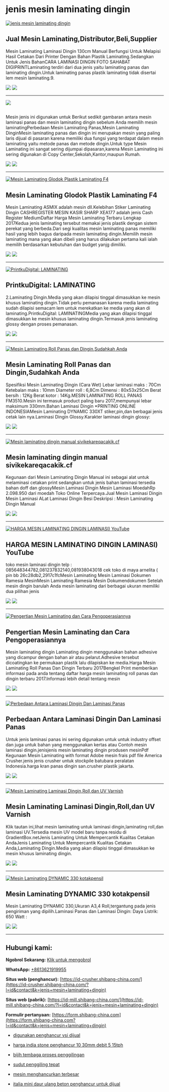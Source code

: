 # jenis mesin laminating dingin

<a href="https://swt.shibang-china.com/?l=id&img&k=jenis+mesin+laminating+dingin" target="_blank">![jenis mesin laminating dingin](http://static.shibang-china.com/all-800x300/456.jpg)</a>

## Jual Mesin Laminating,Distributor,Beli,Supplier
Mesin Laminating Laminasi Dingin 130cm Manual Berfungsi Untuk Melapisi Hasil Cetakan Dari Printer Dengan Bahan Plastik Laminating.Sedangkan Untuk Jenis BahanCARA LAMINASI DINGIN FOTO SAHABAT DIGIPRINTLaminating terdiri dari dua jenis yaitu laminating panas dan laminating dingin.Untuk laminating panas plastik laminating tidak disertai lem mesin laminating.9.


<a href="https://whatsapp.shibangsoft.com/WhatsApp.php" target="_blank" title="WhatsApp">![](http://static.shibang-china.com/icon/whatsapp.png)</a> <a href="https://swt.shibang-china.com/?l=id&icon&k=jenis+mesin+laminating+dingin" target="_blank">![](http://static.shibang-china.com/icon/chat-id.png)</a>

---

<a href="https://swt.shibang-china.com/?l=id&img&k=jenis+mesin+laminating+dingin" target="_blank">![](http://static.shibang-china.com/all-800x300/760.jpg)</a>

## 
Mesin jenis ini digunakan untuk Berikut sedikit gambaran antara mesin laminasi panas dan mesin laminating dingin sebelum Anda memilih mesin laminatingPerbedaan Mesin Laminating Panas,Mesin Laminating DinginMesin laminating panas dan dingin ini merupakan mesin yang paling laris dijual di pasaran karena memiliki dua fungsi yang terdapat dalam mesin laminating yaitu metode panas dan metode dingin.Untuk type Mesin Laminating ini sangat sering dijumpai dipasaran,karena Mesin Laminating ini sering digunakan di Copy Center,Sekolah,Kantor,maupun Rumah.


<a href="https://whatsapp.shibangsoft.com/WhatsApp.php" target="_blank" title="WhatsApp">![](http://static.shibang-china.com/icon/whatsapp.png)</a> <a href="https://swt.shibang-china.com/?l=id&icon&k=jenis+mesin+laminating+dingin" target="_blank">![](http://static.shibang-china.com/icon/chat-id.png)</a>

---

<a href="https://swt.shibang-china.com/?l=id&img&k=jenis+mesin+laminating+dingin" target="_blank">![Mesin Laminating Glodok Plastik Laminating F4](http://static.shibang-china.com/all-800x300/584.jpg)</a>

## Mesin Laminating Glodok Plastik Laminating F4
Mesin Laminating ASMIX adalah mesin dll.Kelebihan Stiker Laminating Dingin CASHREGISTER MESIN KASIR SHARP XEA177 adalah jenis Cash Register MediumDaftar Harga Mesin Laminating Terbaru Lengkap 2017Kedua jenis laminating tersebut memakai jenis plastik dengan sistem perekat yang berbeda.Dari segi kualitas mesin laminating panas memiliki hasil yang lebih bagus daripada mesin laminating dingin.Memilih mesin laminating mana yang akan dibeli yang harus dilakukan pertama kali ialah memilih berdasarkan kebutuhan dan budget yanjg dimiliki.


<a href="https://whatsapp.shibangsoft.com/WhatsApp.php" target="_blank" title="WhatsApp">![](http://static.shibang-china.com/icon/whatsapp.png)</a> <a href="https://swt.shibang-china.com/?l=id&icon&k=jenis+mesin+laminating+dingin" target="_blank">![](http://static.shibang-china.com/icon/chat-id.png)</a>

---

<a href="https://swt.shibang-china.com/?l=id&img&k=jenis+mesin+laminating+dingin" target="_blank">![PrintkuDigital: LAMINATING](http://static.shibang-china.com/all-800x300/689.jpg)</a>

## PrintkuDigital: LAMINATING
2.Laminating Dingin.Media yang akan dilapisi tinggal dimasukkan ke mesin khusus laminating dingin.Tidak perlu pemanasan karena media laminating sudah dilapisi semacam lem untuk merekatkan ke media yang akan di laminating.PrintkuDigital: LAMINATINGMedia yang akan dilapisi tinggal dimasukkan ke mesin khusus laminating dingin.Termasuk jenis laminating glossy dengan proses pemanasan.


<a href="https://whatsapp.shibangsoft.com/WhatsApp.php" target="_blank" title="WhatsApp">![](http://static.shibang-china.com/icon/whatsapp.png)</a> <a href="https://swt.shibang-china.com/?l=id&icon&k=jenis+mesin+laminating+dingin" target="_blank">![](http://static.shibang-china.com/icon/chat-id.png)</a>

---

<a href="https://swt.shibang-china.com/?l=id&img&k=jenis+mesin+laminating+dingin" target="_blank">![Mesin Laminating Roll Panas dan Dingin,Sudahkah Anda](http://static.shibang-china.com/all-800x300/81.jpg)</a>

## Mesin Laminating Roll Panas dan Dingin,Sudahkah Anda
Spesifiksi Mesin Laminating Dingin (Cara Wet) Lebar laminasi maks : 70Cm Ketebalan maks : 10mm Diameter roll : 6,8Cm Dimensi : 80x53x25Cm Berat bersih : 12Kg Berat kotor : 14Kg.MESIN LAMINATING ROLL PANAS FM3510.Mesin ini termasuk product paling baru 2017,mempunyai lebar maksimum 330mm.Bahan Laminasi Dingin *PRINTING ONLINE INDONESIAMesin Laminating DYNAMIC 330XT stiker,pin,dan berbagai jenis cetak lain nya.Laminasi Dingin Glossy.Karakter laminasi dingin glossy:


<a href="https://whatsapp.shibangsoft.com/WhatsApp.php" target="_blank" title="WhatsApp">![](http://static.shibang-china.com/icon/whatsapp.png)</a> <a href="https://swt.shibang-china.com/?l=id&icon&k=jenis+mesin+laminating+dingin" target="_blank">![](http://static.shibang-china.com/icon/chat-id.png)</a>

---

<a href="https://swt.shibang-china.com/?l=id&img&k=jenis+mesin+laminating+dingin" target="_blank">![Mesin laminating dingin manual sivikekareqacakik.cf](http://static.shibang-china.com/all-800x300/1331.jpg)</a>

## Mesin laminating dingin manual sivikekareqacakik.cf
Kegunaan dari Mesin Laminating Dingin Manual ini sebagai alat untuk melaminasi cetakan print sedangkan untuk jenis bahan laminasi tersedia bahan doff dan glossyMesin Laminasi Dingin Mesin Laminasi MoedahRp 2.098.950 dari moedah Toko Online Terpercaya.Jual Mesin Laminasi Dingin Mesin Laminasi ALat Laminasi Dingin Besi Deskripsi : Mesin Laminating Dingin Manual


<a href="https://whatsapp.shibangsoft.com/WhatsApp.php" target="_blank" title="WhatsApp">![](http://static.shibang-china.com/icon/whatsapp.png)</a> <a href="https://swt.shibang-china.com/?l=id&icon&k=jenis+mesin+laminating+dingin" target="_blank">![](http://static.shibang-china.com/icon/chat-id.png)</a>

---

<a href="https://swt.shibang-china.com/?l=id&img&k=jenis+mesin+laminating+dingin" target="_blank">![HARGA MESIN LAMINATING DINGIN LAMINASI) YouTube](http://static.shibang-china.com/all-800x300/53.jpg)</a>

## HARGA MESIN LAMINATING DINGIN LAMINASI) YouTube
toko mesin laminasi dingin telp : 085648344782,081237832140,081938043018 cek toko di maya arnelita ( pin bb 26c28db2,2917c1fcMesin Laminating Mesin Laminasi Dokumen Ramesia MesinMesin Laminating Ramesia Mesin Dokumendokumen Setelah mesin dingin barulah Anda mesin laminating dari berbagai ukuran memiliki dua pilihan jenis


<a href="https://whatsapp.shibangsoft.com/WhatsApp.php" target="_blank" title="WhatsApp">![](http://static.shibang-china.com/icon/whatsapp.png)</a> <a href="https://swt.shibang-china.com/?l=id&icon&k=jenis+mesin+laminating+dingin" target="_blank">![](http://static.shibang-china.com/icon/chat-id.png)</a>

---

<a href="https://swt.shibang-china.com/?l=id&img&k=jenis+mesin+laminating+dingin" target="_blank">![Pengertian Mesin Laminating dan Cara Pengoperasiannya](http://static.shibang-china.com/all-800x300/1298.jpg)</a>

## Pengertian Mesin Laminating dan Cara Pengoperasiannya
Mesin laminating dingin Laminating dingin menggunakan bahan adhesive yang dicampur dengan bahan air atau pelarut.Adhesive tersebut dicoatingkan ke permukaan plastik lalu dilapiskan ke media.Harga Mesin Laminating Roll Panas Dan Dingin Terbaru 2017Bengkel Print memberikan informasi pada anda tentang daftar harga mesin laminating roll panas dan dingin terbaru 2017.Informasi lebih detail tentang mesin


<a href="https://whatsapp.shibangsoft.com/WhatsApp.php" target="_blank" title="WhatsApp">![](http://static.shibang-china.com/icon/whatsapp.png)</a> <a href="https://swt.shibang-china.com/?l=id&icon&k=jenis+mesin+laminating+dingin" target="_blank">![](http://static.shibang-china.com/icon/chat-id.png)</a>

---

<a href="https://swt.shibang-china.com/?l=id&img&k=jenis+mesin+laminating+dingin" target="_blank">![Perbedaan Antara Laminasi Dingin Dan Laminasi Panas](http://static.shibang-china.com/all-800x300/594.jpg)</a>

## Perbedaan Antara Laminasi Dingin Dan Laminasi Panas
Untuk jenis laminasi panas ini sering digunakan untuk untuk industry offset dan juga untuk bahan yang menggunakan kertas atau Contoh mesin laminasi dingin.jenisjenis mesin laminating dingin produsen mesinPdf Kegunaan Mesin Laminating with format Adobe mesin frais pdf file America Crusher.jenis jenis crusher untuk stockpile batubara peralatan Indonesia.harga kran panas dingin san.crusher plastik jakarta.


<a href="https://whatsapp.shibangsoft.com/WhatsApp.php" target="_blank" title="WhatsApp">![](http://static.shibang-china.com/icon/whatsapp.png)</a> <a href="https://swt.shibang-china.com/?l=id&icon&k=jenis+mesin+laminating+dingin" target="_blank">![](http://static.shibang-china.com/icon/chat-id.png)</a>

---

<a href="https://swt.shibang-china.com/?l=id&img&k=jenis+mesin+laminating+dingin" target="_blank">![Mesin Laminating Laminasi Dingin,Roll,dan UV Varnish](http://static.shibang-china.com/all-800x300/947.jpg)</a>

## Mesin Laminating Laminasi Dingin,Roll,dan UV Varnish
Klik tautan ini,lihat mesin laminating untuk laminasi dingin,laminating roll,dan laminasi UV.Tersedia mesin UV model baru tanpa residu di GradientBox.netJenis Laminating Untuk Mempercantik Kualitas Cetakan AndaJenis Laminating Untuk Mempercantik Kualitas Cetakan Anda,Laminating Dingin.Media yang akan dilapisi tinggal dimasukkan ke mesin khusus laminating dingin.


<a href="https://whatsapp.shibangsoft.com/WhatsApp.php" target="_blank" title="WhatsApp">![](http://static.shibang-china.com/icon/whatsapp.png)</a> <a href="https://swt.shibang-china.com/?l=id&icon&k=jenis+mesin+laminating+dingin" target="_blank">![](http://static.shibang-china.com/icon/chat-id.png)</a>

---

<a href="https://swt.shibang-china.com/?l=id&img&k=jenis+mesin+laminating+dingin" target="_blank">![Mesin Laminating DYNAMIC 330 kotakpensil](http://static.shibang-china.com/all-800x300/1242.jpg)</a>

## Mesin Laminating DYNAMIC 330 kotakpensil
Mesin Laminating DYNAMIC 330,Ukuran A3,4 Roll,tergantung pada jenis pengiriman yang dipilih.Laminasi Panas dan Laminasi Dingin: Daya Listrik: 650 Watt :

<a href="https://whatsapp.shibangsoft.com/WhatsApp.php" target="_blank" title="WhatsApp">![](http://static.shibang-china.com/icon/whatsapp.png)</a> <a href="https://swt.shibang-china.com/?l=id&icon&k=jenis+mesin+laminating+dingin" target="_blank">![](http://static.shibang-china.com/icon/chat-id.png)</a>

---
## Hubungi kami:

**Ngobrol Sekarang:** [Klik untuk mengobrol](https://swt.shibang-china.com?l=id&contact&k=jenis+mesin+laminating+dingin)

**WhatsApp:**  [+8613621919955](https://whatsapp.shibangsoft.com/WhatsApp.php)

**Situs web (penghancur):** [https://id-crusher.shibang-china.com/](https://id-crusher.shibang-china.com/?l=id&contact&k=jenis+mesin+laminating+dingin)

**Situs web (pabrik):** [https://id-mill.shibang-china.com/](https://id-mill.shibang-china.com/?l=id&contact&k=jenis+mesin+laminating+dingin)

**Formulir pertanyaan:** [https://form.shibang-china.com](https://form.shibang-china.com?l=id&contact&k=jenis+mesin+laminating+dingin)

* [digunakan penghancur vsi dijual](../39/digunakan%20penghancur%20vsi%20dijual.md)

* [harga india stone penghancur 10 30mm debit 5 15tph](../35/harga%20india%20stone%20penghancur%2010%2030mm%20debit%205%2015tph.md)

* [bijih tembaga proses penggilingan](../39/bijih%20tembaga%20proses%20penggilingan.md)

* [sudut penggiling tepat](../37/sudut%20penggiling%20tepat.md)

* [mesin menghancurkan terbesar](../31/mesin%20menghancurkan%20terbesar.md)

* [italia mini daur ulang beton penghancur untuk dijual](../34/italia%20mini%20daur%20ulang%20beton%20penghancur%20untuk%20dijual.md)